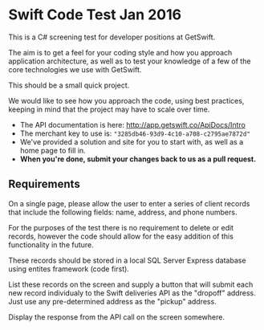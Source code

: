 # Swift Code Test Jan 2016

This is a C# screening test for developer positions at GetSwift.

The aim is to get a feel for your coding style and how you approach application architecture, as well as to test your knowledge of a few of the core technologies we use with GetSwift.

This should be a small quick project.

We would like to see how you approach the code, using best practices, keeping in mind that the project may have to scale over time.

- The API documentation is here: http://app.getswift.co/ApiDocs/Intro
- The merchant key to use is: `"3285db46-93d9-4c10-a708-c2795ae7872d"`
- We've provided a solution and site for you to start with, as well as a home page to fill in.
- **When you're done, submit your changes back to us as a pull request.**

## Requirements

On a single page, please allow the user to enter a series of client records that include the following fields: name, address, and phone numbers.


For the purposes of the test there is no requirement to delete or edit  records, however the code should allow for the easy addition of this functionality in the future.

These records should be stored in a local SQL Server Express database using entites framework (code first).

List these records on the screen and supply a button that will submit each new record individualy to the Swift deliveries API as the "dropoff" address.  Just use any pre-determined address as the "pickup" address.

Display the response from the API call on the screen somewhere.

